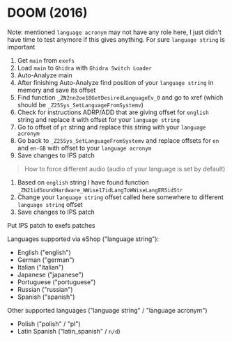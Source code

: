 # DOOM (2016)

Note: mentioned `language acronym` may not have any role here, I just didn't have time to test anymore if this gives anything. For sure `language string` is important

1. Get `main` from `exefs`
2. Load `main` to `Ghidra` with `Ghidra Switch Loader`
3. Auto-Analyze main
4. After finishing Auto-Analyze find position of your `language string` in memory and save its offset 
5. Find function `_ZN2nn2oe18GetDesiredLanguageEv_0` and go to xref (which should be `_Z25Sys_SetLanguageFromSystemv`)
6. Check for instructions ADRP/ADD that are giving offset for `english` string and replace it with offset for your `language string`
7. Go to offset of `pt` string and replace this string with your `language acronym`
8. Go back to `_Z25Sys_SetLanguageFromSystemv` and replace offsets for `en` and `en-GB` with offset to your `language acronym`
9. Save changes to IPS patch

> How to force different audio (audio of your language is set by default)
1. Based on `english` string I have found function `_ZN21idSoundHardware_WWise17idLangToWWiseLangER5idStr`
2. Change your `language string` offset called here somewhere to different `language string` offset
3. Save changes to IPS patch

Put IPS patch to exefs patches

Languages supported via eShop ("language string"):
- English ("english")
- German ("german")
- Italian ("italian")
- Japanese ("japanese")
- Portuguese ("portuguese")
- Russian ("russian")
- Spanish ("spanish")

Other supported languages ("language string" / "language acronym")
- Polish ("polish" / "pl")
- Latin Spanish ("latin_spanish" / `n/d`)
